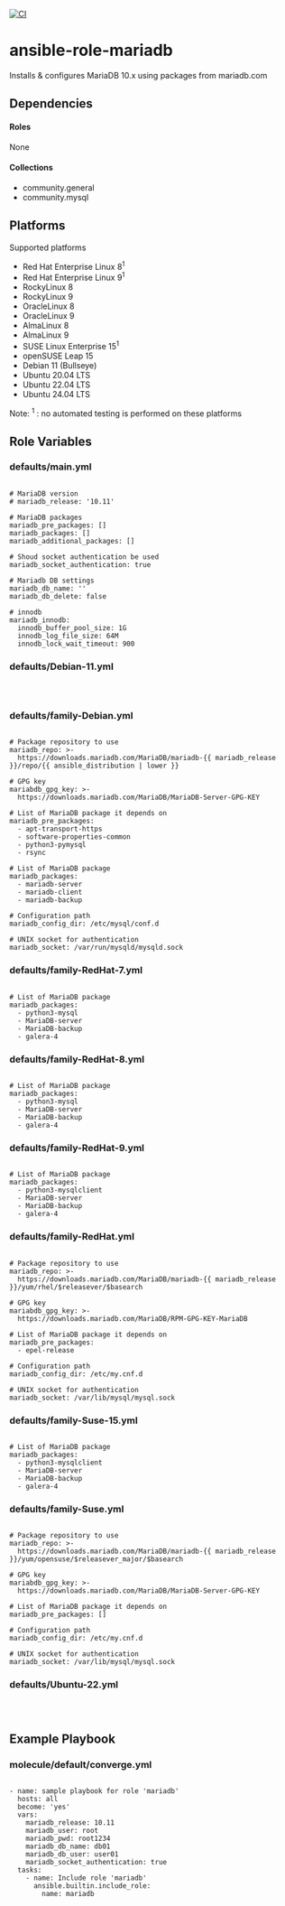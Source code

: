 [![CI](https://github.com/de-it-krachten/ansible-role-mariadb/workflows/CI/badge.svg?event=push)](https://github.com/de-it-krachten/ansible-role-mariadb/actions?query=workflow%3ACI)


# ansible-role-mariadb

Installs & configures MariaDB 10.x using packages from mariadb.com



## Dependencies

#### Roles
None

#### Collections
- community.general
- community.mysql

## Platforms

Supported platforms

- Red Hat Enterprise Linux 8<sup>1</sup>
- Red Hat Enterprise Linux 9<sup>1</sup>
- RockyLinux 8
- RockyLinux 9
- OracleLinux 8
- OracleLinux 9
- AlmaLinux 8
- AlmaLinux 9
- SUSE Linux Enterprise 15<sup>1</sup>
- openSUSE Leap 15
- Debian 11 (Bullseye)
- Ubuntu 20.04 LTS
- Ubuntu 22.04 LTS
- Ubuntu 24.04 LTS

Note:
<sup>1</sup> : no automated testing is performed on these platforms

## Role Variables
### defaults/main.yml
<pre><code>
# MariaDB version
# mariadb_release: '10.11'

# MariaDB packages
mariadb_pre_packages: []
mariadb_packages: []
mariadb_additional_packages: []

# Shoud socket authentication be used
mariadb_socket_authentication: true

# Mariadb DB settings
mariadb_db_name: ''
mariadb_db_delete: false

# innodb
mariadb_innodb:
  innodb_buffer_pool_size: 1G
  innodb_log_file_size: 64M
  innodb_lock_wait_timeout: 900
</pre></code>

### defaults/Debian-11.yml
<pre><code>

</pre></code>

### defaults/family-Debian.yml
<pre><code>
# Package repository to use
mariadb_repo: >-
  https://downloads.mariadb.com/MariaDB/mariadb-{{ mariadb_release }}/repo/{{ ansible_distribution | lower }}

# GPG key
mariabdb_gpg_key: >-
  https://downloads.mariadb.com/MariaDB/MariaDB-Server-GPG-KEY

# List of MariaDB package it depends on
mariadb_pre_packages:
  - apt-transport-https
  - software-properties-common
  - python3-pymysql
  - rsync

# List of MariaDB package
mariadb_packages:
  - mariadb-server
  - mariadb-client
  - mariadb-backup

# Configuration path
mariadb_config_dir: /etc/mysql/conf.d

# UNIX socket for authentication
mariadb_socket: /var/run/mysqld/mysqld.sock
</pre></code>

### defaults/family-RedHat-7.yml
<pre><code>
# List of MariaDB package
mariadb_packages:
  - python3-mysql
  - MariaDB-server
  - MariaDB-backup
  - galera-4
</pre></code>

### defaults/family-RedHat-8.yml
<pre><code>
# List of MariaDB package
mariadb_packages:
  - python3-mysql
  - MariaDB-server
  - MariaDB-backup
  - galera-4
</pre></code>

### defaults/family-RedHat-9.yml
<pre><code>
# List of MariaDB package
mariadb_packages:
  - python3-mysqlclient
  - MariaDB-server
  - MariaDB-backup
  - galera-4
</pre></code>

### defaults/family-RedHat.yml
<pre><code>
# Package repository to use
mariadb_repo: >-
  https://downloads.mariadb.com/MariaDB/mariadb-{{ mariadb_release }}/yum/rhel/$releasever/$basearch

# GPG key
mariabdb_gpg_key: >-
  https://downloads.mariadb.com/MariaDB/RPM-GPG-KEY-MariaDB

# List of MariaDB package it depends on
mariadb_pre_packages:
  - epel-release

# Configuration path
mariadb_config_dir: /etc/my.cnf.d

# UNIX socket for authentication
mariadb_socket: /var/lib/mysql/mysql.sock
</pre></code>

### defaults/family-Suse-15.yml
<pre><code>
# List of MariaDB package
mariadb_packages:
  - python3-mysqlclient
  - MariaDB-server
  - MariaDB-backup
  - galera-4
</pre></code>

### defaults/family-Suse.yml
<pre><code>
# Package repository to use
mariadb_repo: >-
  https://downloads.mariadb.com/MariaDB/mariadb-{{ mariadb_release }}/yum/opensuse/$releasever_major/$basearch

# GPG key
mariabdb_gpg_key: >-
  https://downloads.mariadb.com/MariaDB/MariaDB-Server-GPG-KEY

# List of MariaDB package it depends on
mariadb_pre_packages: []

# Configuration path
mariadb_config_dir: /etc/my.cnf.d

# UNIX socket for authentication
mariadb_socket: /var/lib/mysql/mysql.sock
</pre></code>

### defaults/Ubuntu-22.yml
<pre><code>

</pre></code>




## Example Playbook
### molecule/default/converge.yml
<pre><code>
- name: sample playbook for role 'mariadb'
  hosts: all
  become: 'yes'
  vars:
    mariadb_release: 10.11
    mariadb_user: root
    mariadb_pwd: root1234
    mariadb_db_name: db01
    mariadb_db_user: user01
    mariadb_socket_authentication: true
  tasks:
    - name: Include role 'mariadb'
      ansible.builtin.include_role:
        name: mariadb
</pre></code>
